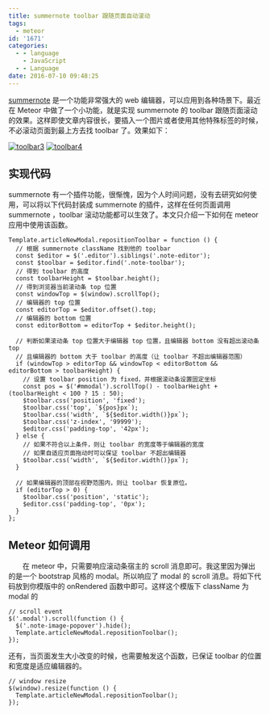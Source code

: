 ```yaml
---
title: summernote toolbar 跟随页面自动滚动
tags:
  - meteor
id: '1671'
categories:
  - - language
    - JavaScript
  - - Language
date: 2016-07-10 09:48:25
---
```


[summernote](http://summernote.org/) 是一个功能非常强大的 web 编辑器，可以应用到各种场景下。最近在 Meteor 中做了一个小功能，就是实现 summernote 的 toolbar 跟随页面滚动的效果。这样即使文章内容很长，要插入一个图片或者使用其他特殊标签的时候，不必滚动页面到最上方去找 toolbar 了。效果如下：
<!-- more -->
[![toolbar3](http://www.mycode.net.cn/wp-content/uploads/2016/07/toolbar3.gif)](http://www.mycode.net.cn/wp-content/uploads/2016/07/toolbar3.gif) [![toolbar4](http://www.mycode.net.cn/wp-content/uploads/2016/07/toolbar4.gif)](http://www.mycode.net.cn/wp-content/uploads/2016/07/toolbar4.gif)

## 实现代码

summernote 有一个插件功能，很惭愧，因为个人时间问题，没有去研究如何使用，可以将以下代码封装成 summernote 的插件，这样在任何页面调用 summernote ，toolbar 滚动功能都可以生效了。本文只介绍一下如何在 meteor 应用中使用该函数。

```
Template.articleNewModal.repositionToolbar = function () {
  // 根据 summernote className 找到他的 toolbar
  const $editor = $('.editor').siblings('.note-editor');
  const $toolbar = $editor.find('.note-toolbar');
  // 得到 toolbar 的高度
  const toolbarHeight = $toolbar.height();
  // 得到浏览器当前滚动条 top 位置
  const windowTop = $(window).scrollTop();
  // 编辑器的 top 位置
  const editorTop = $editor.offset().top;
  // 编辑器的 bottom 位置
  const editorBottom = editorTop + $editor.height();

  // 判断如果滚动条 top 位置大于编辑器 top 位置，且编辑器 bottom 没有超出滚动条 top
  // 且编辑器的 bottom 大于 toolbar 的高度（让 toolbar 不超出编辑器范围）
  if (windowTop > editorTop && windowTop < editorBottom && editorBottom > toolbarHeight) {
    // 设置 toolbar position 为 fixed，并根据滚动条设置固定坐标
    const pos = $('#mmodal').scrollTop() - toolbarHeight + (toolbarHeight < 100 ? 15 : 50);
    $toolbar.css('position', 'fixed');
    $toolbar.css('top', `${pos}px`);
    $toolbar.css('width', `${$editor.width()}px`);
    $toolbar.css('z-index', '99999');
    $editor.css('padding-top', '42px');
  } else {
    // 如果不符合以上条件，则让 toolbar 的宽度等于编辑器的宽度
    // 如果自适应页面拖动时可以保证 toolbar 不超出编辑器
    $toolbar.css('width', `${$editor.width()}px`);
  }

  // 如果编辑器的顶部在视野范围内，则让 toolbar 恢复原位。
  if (editorTop > 0) {
    $toolbar.css('position', 'static');
    $editor.css('padding-top', '0px');
  }
};
```

## Meteor 如何调用

  在 meteor 中，只需要响应滚动条宿主的 scroll 消息即可。我这里因为弹出的是一个 bootstrap 风格的 modal。所以响应了 modal 的 scroll 消息。将如下代码放到你模版中的 onRendered 函数中即可。这样这个模版下 className 为 modal 的

```
// scroll event
$('.modal').scroll(function () {
  $('.note-image-popover').hide();
  Template.articleNewModal.repositionToolbar();
});
```

还有，当页面发生大小改变的时候，也需要触发这个函数，已保证 toolbar 的位置和宽度是适应编辑器的。

```
// window resize
$(window).resize(function () {
  Template.articleNewModal.repositionToolbar();
});
```